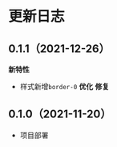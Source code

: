 # 更新日志

## 0.1.1（2021-12-26）

**新特性**
 - 样式新增`border-0`
**优化**
**修复**
## 0.1.0（2021-11-20）

- 项目部署

<!-- ## 0.5.1（2021-09-26）

- 修复：修复 table 高度自适应外部，内部自动滚动的 bug。

## 0.5.0（2021-08-24）

- 优化：优化组件打包后的资源大小。

## 0.4.7（2021-08-05）

- 修复：修复因`vue`版本差异导致 ts 声明不生效 bug。

## 0.4.5（2021-08-05）

- 修复：修复`lib/utils`下文件找不到的 bug。

## 0.4.4（2021-08-05）

**GridLayout**

- 优化：优化了`<ep-grid-item>`组件样式。

**全局**

- 优化：优化了组件的 ts 声明。

## 0.4.3（2021-08-02）

**GridLayout**

- 新增：新增了`<ep-grid-layout>`和`<ep-grid-item>`网格布局组件。

## 0.4.2（2021-07-31）

**FullScreen**

- 修复：修复了`<ep-full-screen>`组件销毁时，解绑事件失败的 bug。

## 0.4.1（2021-07-29）

**InputNumber**

- 新增：自定义前置和后置。
- 优化：v-model 绑定值为 null 时，输入框为空，当使用控制按钮或键盘进行增减时，按起始值为 0 进行计算。
- 优化：控制器、自定义头部及尾部、自定义前置及后置混合使用时组件布局的优化。

**Timeline**

- 优化：幽灵节点参与排序，幽灵节点轴线样式变更。 -->
